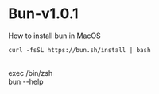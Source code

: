 # Bun-v1.0.1
How to install bun in MacOS
```
curl -fsSL https://bun.sh/install | bash
```
<br />exec /bin/zsh 
<br />bun --help 
